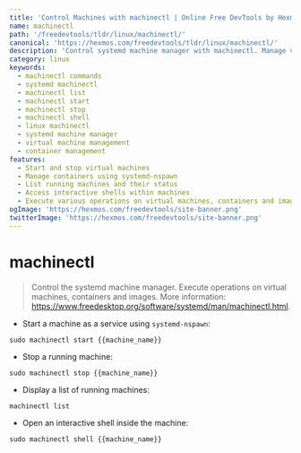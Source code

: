 ```yaml
---
title: 'Control Machines with machinectl | Online Free DevTools by Hexmos'
name: machinectl
path: '/freedevtools/tldr/linux/machinectl/'
canonical: 'https://hexmos.com/freedevtools/tldr/linux/machinectl/'
description: 'Control systemd machine manager with machinectl. Manage virtual machines, containers, and images using simple commands. Free online tool, no registration required.'
category: linux
keywords:
  - machinectl commands
  - systemd machinectl
  - machinectl list
  - machinectl start
  - machinectl stop
  - machinectl shell
  - linux machinectl
  - systemd machine manager
  - virtual machine management
  - container management
features:
  - Start and stop virtual machines
  - Manage containers using systemd-nspawn
  - List running machines and their status
  - Access interactive shells within machines
  - Execute various operations on virtual machines, containers and images
ogImage: 'https://hexmos.com/freedevtools/site-banner.png'
twitterImage: 'https://hexmos.com/freedevtools/site-banner.png'
---
```


# machinectl

> Control the systemd machine manager.
> Execute operations on virtual machines, containers and images.
> More information: <https://www.freedesktop.org/software/systemd/man/machinectl.html>.

- Start a machine as a service using `systemd-nspawn`:

`sudo machinectl start {{machine_name}}`

- Stop a running machine:

`sudo machinectl stop {{machine_name}}`

- Display a list of running machines:

`machinectl list`

- Open an interactive shell inside the machine:

`sudo machinectl shell {{machine_name}}`
